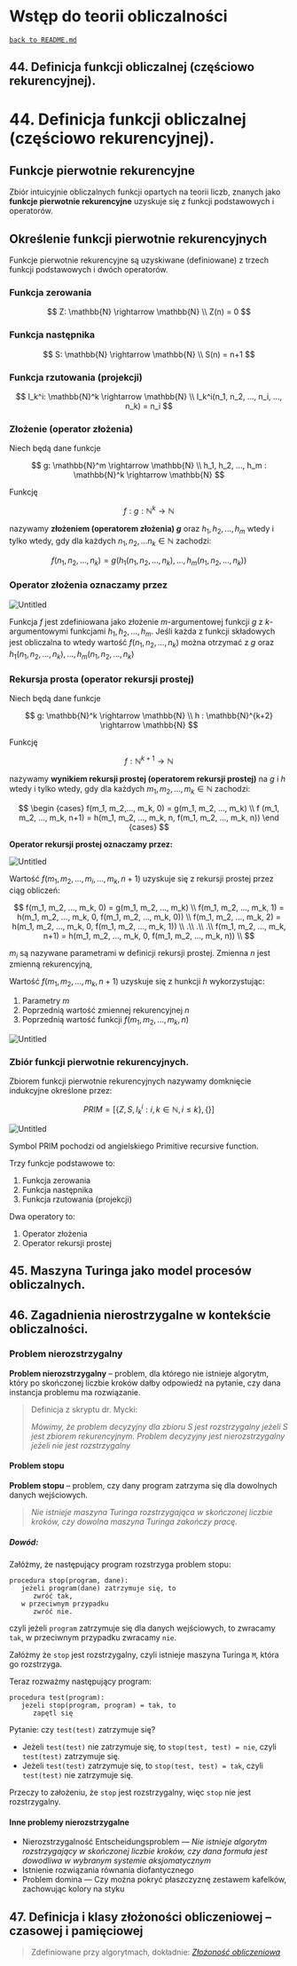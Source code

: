 # Wstęp do teorii obliczalności
[`back to README.md`](../README.md)
## 44. Definicja funkcji obliczalnej (częściowo rekurencyjnej).
# 44. Definicja funkcji obliczalnej (częściowo rekurencyjnej).
## Funkcje pierwotnie rekurencyjne

Zbiór intuicyjnie obliczalnych funkcji opartych na teorii liczb, znanych jako **funkcje pierwotnie rekurencyjne** uzyskuje się z funkcji podstawowych i operatorów.

## Określenie funkcji pierwotnie rekurencyjnych

Funkcje pierwotnie rekurencyjne są uzyskiwane (definiowane) z trzech funkcji podstawowych i dwóch operatorów.

### Funkcja zerowania

$$
Z: \mathbb{N} \rightarrow \mathbb{N} \\
Z(n) = 0
$$

### Funkcja następnika

$$
S: \mathbb{N} \rightarrow \mathbb{N} \\
S(n) = n+1
$$

### Funkcja rzutowania (projekcji)

$$
I_k^i: \mathbb{N}^k \rightarrow \mathbb{N} \\
I_k^i(n_1, n_2, ..., n_i, ..., n_k) = n_i
$$

### Złożenie (operator złożenia)

Niech będą dane funkcje

$$
g: \mathbb{N}^m \rightarrow \mathbb{N} \\
h_1, h_2, ..., h_m : \mathbb{N}^k \rightarrow \mathbb{N}
$$

Funkcję

$$
f: g: \mathbb{N}^k \rightarrow \mathbb{N}
$$

nazywamy **złożeniem (operatorem złożenia) $g$** oraz $h_1, h_2, ..., h_m$ wtedy i tylko wtedy, gdy dla każdych $n_1, n_2, ... n_k \in \mathbb{N}$ zachodzi:

$$
f(n_1, n_2, ..., n_k) = g(h_1(n_1, n_2, ..., n_k), ..., h_m(n_1, n_2, ..., n_k))
$$

### Operator złożenia oznaczamy przez

![Untitled](../src/img/wto/zlozenie.png)

Funkcja $f$ jest zdefiniowana jako złożenie $m$-argumentowej funkcji $g$ z $k$-argumentowymi funkcjami $h_1, h_2, ..., h_m$. Jeśli każda z funkcji składowych jest obliczalna to wtedy wartość $f(n_1, n_2, ..., n_k)$ można otrzymać z $g$ oraz $h_1(n_1, n_2,..., n_k),...,h_m(n_1,n_2,...,n_k)$

### Rekursja prosta (operator rekursji prostej)

Niech będą dane funkcje 

$$
g: \mathbb{N}^k \rightarrow \mathbb{N} \\
h : \mathbb{N}^{k+2} \rightarrow \mathbb{N}
$$

Funkcję

$$
f : \mathbb{N}^{k+1} \rightarrow \mathbb{N}
$$

nazywamy **wynikiem rekursji prostej (operatorem rekursji prostej)** na $g$ i $h$ wtedy i tylko wtedy, gdy dla każdych $m_1, m_2, ..., m_k \in \mathbb{N}$ zachodzi:

$$
\begin {cases}
f(m_1, m_2,..., m_k, 0) = g(m_1, m_2, ..., m_k) \\
f (m_1, m_2, ..., m_k, n+1) = h(m_1, m_2, ..., m_k, n, f(m_1, m_2, ..., m_k, n))
\end {cases}
$$

**Operator rekursji prostej oznaczamy przez:**

![Untitled](../src/img/wto/rekursja.png)

Wartość $f(m_1, m_2,..., m_i, ..., m_k , n+1)$ uzyskuje się z rekursji prostej przez ciąg obliczeń:

$$
f(m_1, m_2, ..., m_k, 0) = g(m_1, m_2, ..., m_k) \\
f(m_1, m_2, ..., m_k, 1) = h(m_1, m_2, ..., m_k, 0, f(m_1, m_2, ..., m_k, 0)) \\
f(m_1, m_2, ..., m_k, 2) = h(m_1, m_2, ..., m_k, 0, f(m_1, m_2, ..., m_k, 1)) \\
.\\
.\\
.\\
f(m_1, m_2, ..., m_k, n+1) = h(m_1, m_2, ..., m_k, 0, f(m_1, m_2, ..., m_k, n)) \\
$$

$m_i$ są nazywane parametrami w definicji rekursji prostej. Zmienna $n$ jest zmienną rekurencyjną,

Wartość $f(m_1, m_2, ..., m_k, n+1)$  uzyskuje się z hunkcji $h$ wykorzystując:

1. Parametry $m$
2. Poprzednią wartość zmiennej rekurencyjnej $n$
3. Poprzednią wartość funkcji $f(m_1, m_2, ..., m_k, n)$

![Untitled](../src/img/wto/rekursja_przyklad.png)

### Zbiór funkcji pierwotnie rekurencyjnych.

Zbiorem funkcji pierwotnie rekurencyjnych nazywamy domknięcie indukcyjne określone przez:

$$
PRIM = [ \{ Z, S, I_k^i: i,k \in \mathbb{N}, i \le k \}, \{  \} ]
$$

![Untitled](../src/img/wto/prim.png)

Symbol PRIM pochodzi od angielskiego Primitive recursive function.

Trzy funkcje podstawowe to:

1. Funkcja zerowania
2. Funkcja następnika
3. Funkcja rzutowania (projekcji)

Dwa operatory to:

1. Operator złożenia
2. Operator rekursji prostej

## 45. Maszyna Turinga jako model procesów obliczalnych.
## 46. Zagadnienia nierostrzygalne w kontekście obliczalności.

### Problem nierozstrzygalny

**Problem nierozstrzygalny** – problem, dla którego nie istnieje algorytm, który po skończonej liczbie kroków dałby odpowiedź na pytanie, czy dana instancja problemu ma rozwiązanie.

> Definicja z skryptu dr. Mycki:
>
> *Mówimy, że problem decyzyjny dla zbioru S jest rozstrzygalny jeżeli S jest zbiorem rekurencyjnym. Problem decyzyjny jest nierozstrzygalny jeżeli nie jest rozstrzygalny*

#### Problem stopu

**Problem stopu** – problem, czy dany program zatrzyma się dla dowolnych danych wejściowych.
> *Nie istnieje maszyna Turinga rozstrzygająca w skończonej liczbie kroków, czy dowolna maszyna Turinga zakończy pracę.*

##### Dowód:

Załóżmy, że następujący program rozstrzyga problem stopu:

```
procedura stop(program, dane):
   jeżeli program(dane) zatrzymuje się, to
      zwróć tak,
   w przeciwnym przypadku
      zwróć nie.
```

czyli jeżeli `program` zatrzymuje się dla danych wejściowych, to zwracamy `tak`, w przeciwnym przypadku zwracamy `nie`.

Załóżmy że `stop` jest rozstrzygalny, czyli istnieje maszyna Turinga `M`, która go rozstrzyga.

Teraz rozważmy następujący program:

```
procedura test(program): 
   jeżeli stop(program, program) = tak, to
      zapętl się
```

Pytanie: czy `test(test)` zatrzymuje się?


* Jeżeli `test(test)` nie zatrzymuje się, to `stop(test, test) = nie`, czyli `test(test)` zatrzymuje się.
* Jeżeli `test(test)` zatrzymuje się, to `stop(test, test) = tak`, czyli `test(test)` nie zatrzymuje się.

Przeczy to założeniu, że `stop` jest rozstrzygalny, więc `stop` nie jest rozstrzygalny.

#### Inne problemy nierozstrzygalne

* Nierozstrzygalność Entscheidungsproblem — *Nie istnieje algorytm rozstrzygający w skończonej liczbie kroków, czy dana formuła jest dowodliwa w wybranym systemie aksjomatycznym*
* Istnienie rozwiązania równania diofantycznego
* Problem domina — Czy można pokryć płaszczyznę zestawem kafelków, zachowując kolory na styku

## 47. Definicja i klasy złożoności obliczeniowej – czasowej i pamięciowej

> Zdefiniowane przy algorytmach, dokładnie: [*Złożoność obliczeniowa*](algorytmy.md#złożoność-obliczeniowa)
